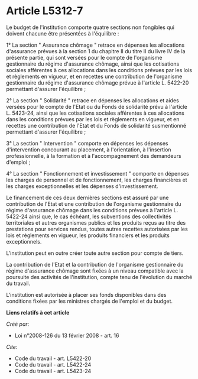 # Article L5312-7

Le budget de l'institution comporte quatre sections non fongibles qui doivent chacune être présentées à l'équilibre : 

1° La section " Assurance chômage " retrace en dépenses les allocations d'assurance prévues à la section 1 du chapitre II du
titre II du livre IV de la présente partie, qui sont versées pour le compte de l'organisme gestionnaire du régime d'assurance
chômage, ainsi que les cotisations sociales afférentes à ces allocations dans les conditions prévues par les lois et
règlements en vigueur, et en recettes une contribution de l'organisme gestionnaire du régime d'assurance chômage prévue à
l'article L. 5422-20 permettant d'assurer l'équilibre ; 

2° La section " Solidarité " retrace en dépenses les allocations et aides versées pour le compte de l'Etat ou du Fonds de
solidarité prévu à l'article L. 5423-24, ainsi que les cotisations sociales afférentes à ces allocations dans les conditions
prévues par les lois et règlements en vigueur, et en recettes une contribution de l'Etat et du Fonds de solidarité
susmentionné permettant d'assurer l'équilibre ; 

3° La section " Intervention " comporte en dépenses les dépenses d'intervention concourant au placement, à l'orientation, à
l'insertion professionnelle, à la formation et à l'accompagnement des demandeurs d'emploi ; 

4° La section " Fonctionnement et investissement " comporte en dépenses les charges de personnel et de fonctionnement, les
charges financières et les charges exceptionnelles et les dépenses d'investissement. 

Le financement de ces deux dernières sections est assuré par une contribution de l'Etat et une contribution de l'organisme
gestionnaire du régime d'assurance chômage dans les conditions prévues à l'article L. 5422-24 ainsi que, le cas échéant, les
subventions des collectivités territoriales et autres organismes publics et les produits reçus au titre des prestations pour
services rendus, toutes autres recettes autorisées par les lois et règlements en vigueur, les produits financiers et les
produits exceptionnels.

L'institution peut en outre créer toute autre section pour compte de tiers. 

La contribution de l'Etat et la contribution de l'organisme gestionnaire du régime d'assurance chômage sont fixées à un
niveau compatible avec la poursuite des activités de l'institution, compte tenu de l'évolution du marché du travail.

L'institution est autorisée à placer ses fonds disponibles dans des conditions fixées par les ministres chargés de l'emploi
et du budget.

**Liens relatifs à cet article**

_Créé par_:

  - Loi n°2008-126 du 13 février 2008 - art. 16

_Cite_:

  - Code du travail - art. L5422-20
  - Code du travail - art. L5422-24
  - Code du travail - art. L5423-24
